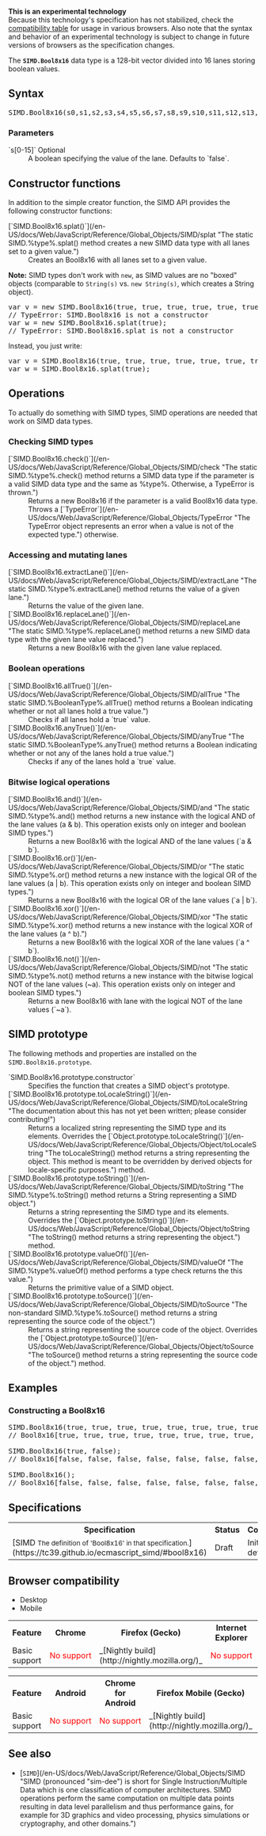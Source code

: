 <div>

<div class="notice experimental">

<span title="This is an experimental API that should not be used in production code."></span>**This is an experimental technology**  
Because this technology's specification has not stabilized, check the [compatibility table](#Browser_compatibility) for usage in various browsers. Also note that the syntax and behavior of an experimental technology is subject to change in future versions of browsers as the specification changes.

</div>

</div>

The **`SIMD.Bool8x16`** data type is a 128-bit vector divided into 16 lanes storing boolean values.

## Syntax

<pre class="syntaxbox">SIMD.Bool8x16(s0,s1,s2,s3,s4,s5,s6,s7,s8,s9,s10,s11,s12,s13,s14,s15);</pre>

### Parameters

<dl>

<dt>`s[0-15]` <span class="inlineIndicator optional optionalInline">Optional</span></dt>

<dd>A boolean specifying the value of the lane. Defaults to `false`.</dd>

</dl>

## Constructor functions

In addition to the simple creator function, the SIMD API provides the following constructor functions:

<dl>

<dt>[`SIMD.Bool8x16.splat()`](/en-US/docs/Web/JavaScript/Reference/Global_Objects/SIMD/splat "The static SIMD.%type%.splat() method creates a new SIMD data type with all lanes set to a given value.")</dt>

<dd>Creates an Bool8x16 with all lanes set to a given value.</dd>

</dl>

<div class="note">

**Note:** SIMD types don't work with `new`, as SIMD values are no "boxed" objects (comparable to `String(s)` vs. `new String(s)`, which creates a String object).

<pre class="brush: js example-bad">var v = new SIMD.Bool8x16(true, true, true, true, true, true, true, true, false, false, false, false, false, false, false, false); 
// TypeError: SIMD.Bool8x16 is not a constructor
var w = new SIMD.Bool8x16.splat(true); 
// TypeError: SIMD.Bool8x16.splat is not a constructor
</pre>

Instead, you just write:

<pre class="brush: js example-good">var v = SIMD.Bool8x16(true, true, true, true, true, true, true, true, false, false, false, false, false, false, false, false);
var w = SIMD.Bool8x16.splat(true); 
</pre>

</div>

## Operations

To actually do something with SIMD types, SIMD operations are needed that work on SIMD data types.

### Checking SIMD types

<dl>

<dt>[`SIMD.Bool8x16.check()`](/en-US/docs/Web/JavaScript/Reference/Global_Objects/SIMD/check "The static SIMD.%type%.check() method returns a SIMD data type if the parameter is a valid SIMD data type and the same as %type%. Otherwise, a TypeError is thrown.")</dt>

<dd>Returns a new Bool8x16 if the parameter is a valid Bool8x16 data type. Throws a [`TypeError`](/en-US/docs/Web/JavaScript/Reference/Global_Objects/TypeError "The TypeError object represents an error when a value is not of the expected type.") otherwise.</dd>

</dl>

### Accessing and mutating lanes

<dl>

<dt>[`SIMD.Bool8x16.extractLane()`](/en-US/docs/Web/JavaScript/Reference/Global_Objects/SIMD/extractLane "The static SIMD.%type%.extractLane() method returns the value of a given lane.")</dt>

<dd>Returns the value of the given lane.</dd>

<dt>[`SIMD.Bool8x16.replaceLane()`](/en-US/docs/Web/JavaScript/Reference/Global_Objects/SIMD/replaceLane "The static SIMD.%type%.replaceLane() method returns a new SIMD data type with the given lane value replaced.")</dt>

<dd>Returns a new Bool8x16 with the given lane value replaced.</dd>

<dt>

### Boolean operations

</dt>

<dt>[`SIMD.Bool8x16.allTrue()`](/en-US/docs/Web/JavaScript/Reference/Global_Objects/SIMD/allTrue "The static SIMD.%BooleanType%.allTrue() method returns a Boolean indicating whether or not all lanes hold a true value.")</dt>

<dd>Checks if all lanes hold a `true` value.</dd>

<dt>[`SIMD.Bool8x16.anyTrue()`](/en-US/docs/Web/JavaScript/Reference/Global_Objects/SIMD/anyTrue "The static SIMD.%BooleanType%.anyTrue() method returns a Boolean indicating whether or not any of the lanes hold a true value.")</dt>

<dd>Checks if any of the lanes hold a `true` value.</dd>

</dl>

### Bitwise logical operations

<dl>

<dt>[`SIMD.Bool8x16.and()`](/en-US/docs/Web/JavaScript/Reference/Global_Objects/SIMD/and "The static SIMD.%type%.and() method returns a new instance with the logical AND of the lane values (a & b). This operation exists only on integer and boolean SIMD types.")</dt>

<dd>Returns a new Bool8x16 with the logical AND of the lane values (`a & b`).</dd>

<dt>[`SIMD.Bool8x16.or()`](/en-US/docs/Web/JavaScript/Reference/Global_Objects/SIMD/or "The static SIMD.%type%.or() method returns a new instance with the logical OR of the lane values (a | b). This operation exists only on integer and boolean SIMD types.")</dt>

<dd>Returns a new Bool8x16 with the logical OR of the lane values (`a | b`).</dd>

<dt>[`SIMD.Bool8x16.xor()`](/en-US/docs/Web/JavaScript/Reference/Global_Objects/SIMD/xor "The static SIMD.%type%.xor() method returns a new instance with the logical XOR of the lane values (a ^ b).")</dt>

<dd>Returns a new Bool8x16 with the logical XOR of the lane values (`a ^ b`).</dd>

<dt>[`SIMD.Bool8x16.not()`](/en-US/docs/Web/JavaScript/Reference/Global_Objects/SIMD/not "The static SIMD.%type%.not() method returns a new instance with the bitwise logical NOT of the lane values (~a). This operation exists only on integer and boolean SIMD types.")</dt>

<dd>Returns a new Bool8x16 with lane with the logical NOT of the lane values (`~a`).</dd>

</dl>

## SIMD prototype

The following methods and properties are installed on the `SIMD.Bool8x16.prototype`.

<dl>

<dt>`SIMD.Bool8x16.prototype.constructor`</dt>

<dd>Specifies the function that creates a SIMD object's prototype.</dd>

<dt>[`SIMD.Bool8x16.prototype.toLocaleString()`](/en-US/docs/Web/JavaScript/Reference/Global_Objects/SIMD/toLocaleString "The documentation about this has not yet been written; please consider contributing!")</dt>

<dd>Returns a localized string representing the SIMD type and its elements. Overrides the [`Object.prototype.toLocaleString()`](/en-US/docs/Web/JavaScript/Reference/Global_Objects/Object/toLocaleString "The toLocaleString() method returns a string representing the object. This method is meant to be overridden by derived objects for locale-specific purposes.") method.</dd>

<dt>[`SIMD.Bool8x16.prototype.toString()`](/en-US/docs/Web/JavaScript/Reference/Global_Objects/SIMD/toString "The SIMD.%type%.toString() method returns a String representing a SIMD object.")</dt>

<dd>Returns a string representing the SIMD type and its elements. Overrides the [`Object.prototype.toString()`](/en-US/docs/Web/JavaScript/Reference/Global_Objects/Object/toString "The toString() method returns a string representing the object.") method.</dd>

<dt>[`SIMD.Bool8x16.prototype.valueOf()`](/en-US/docs/Web/JavaScript/Reference/Global_Objects/SIMD/valueOf "The SIMD.%type%.valueOf() method performs a type check returns the this value.")</dt>

<dd>Returns the primitive value of a SIMD object.</dd>

<dt>[`SIMD.Bool8x16.prototype.toSource()`](/en-US/docs/Web/JavaScript/Reference/Global_Objects/SIMD/toSource "The non-standard SIMD.%type%.toSource() method returns a string representing the source code of the object.")<span title="This API has not been standardized."></span></dt>

<dd>Returns a string representing the source code of the object. Overrides the [`Object.prototype.toSource()`](/en-US/docs/Web/JavaScript/Reference/Global_Objects/Object/toSource "The toSource() method returns a string representing the source code of the object.") method.</dd>

</dl>

## Examples

### Constructing a Bool8x16

<pre class="brush: js">SIMD.Bool8x16(true, true, true, true, true, true, true, true, false, false, false, false, false, false, false, false);
// Bool8x16[true, true, true, true, true, true, true, true, false, false, false, false, false, false, false, false]

SIMD.Bool8x16(true, false);
// Bool8x16[false, false, false, false, false, false, false, false, false, false, false, false, false, false, false, false]

SIMD.Bool8x16();
// Bool8x16[false, false, false, false, false, false, false, false, false, false, false, false, false, false, false]
</pre>

## Specifications

<table class="standard-table">

<tbody>

<tr>

<th scope="col">Specification</th>

<th scope="col">Status</th>

<th scope="col">Comment</th>

</tr>

<tr>

<td>[SIMD  
<small lang="en-US">The definition of 'Bool8x16' in that specification.</small>](https://tc39.github.io/ecmascript_simd/#bool8x16)</td>

<td><span class="spec-Draft">Draft</span></td>

<td>Initial definition.</td>

</tr>

</tbody>

</table>

## Browser compatibility

<div class="htab"><a name="AutoCompatibilityTable" id="AutoCompatibilityTable"></a>

*   <a>Desktop</a>
*   <a>Mobile</a>

</div>

<div id="compat-desktop">

<table class="compat-table">

<tbody>

<tr>

<th>Feature</th>

<th>Chrome</th>

<th>Firefox (Gecko)</th>

<th>Internet Explorer</th>

<th>Opera</th>

<th>Safari</th>

</tr>

<tr>

<td>Basic support</td>

<td><span style="color: #f00;">No support</span></td>

<td>_[Nightly build](http://nightly.mozilla.org/)_</td>

<td><span style="color: #f00;">No support</span></td>

<td><span style="color: #f00;">No support</span></td>

<td><span style="color: #f00;">No support</span></td>

</tr>

</tbody>

</table>

</div>

<div id="compat-mobile">

<table class="compat-table">

<tbody>

<tr>

<th>Feature</th>

<th>Android</th>

<th>Chrome for Android</th>

<th>Firefox Mobile (Gecko)</th>

<th>IE Mobile</th>

<th>Opera Mobile</th>

<th>Safari Mobile</th>

</tr>

<tr>

<td>Basic support</td>

<td><span style="color: #f00;">No support</span></td>

<td><span style="color: #f00;">No support</span></td>

<td>_[Nightly build](http://nightly.mozilla.org/)_</td>

<td><span style="color: #f00;">No support</span></td>

<td><span style="color: #f00;">No support</span></td>

<td><span style="color: #f00;">No support</span></td>

</tr>

</tbody>

</table>

</div>

## See also

*   [`SIMD`](/en-US/docs/Web/JavaScript/Reference/Global_Objects/SIMD "SIMD (pronounced "sim-dee") is short for Single Instruction/Multiple Data which is one classification of computer architectures. SIMD operations perform the same computation on multiple data points resulting in data level parallelism and thus performance gains, for example for 3D graphics and video processing, physics simulations or cryptography, and other domains.")